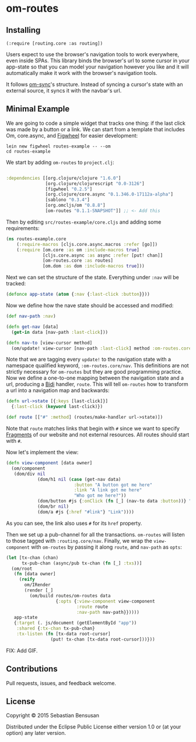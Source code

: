 # om-routes

## Installing

<!--
[![Clojars Project](http://clojars.org/om-routes/latest-version.svg)](http://clojars.org/om-routes)
-->

    (:require [routing.core :as routing])

Users expect to use the browser's navigation tools
to work everywhere, even inside SPAs. This library binds the browser's
url to some cursor in your app-state so that you can model your
navigation however you like and it will automatically make it work
with the browser's navigation tools.

It follows [om-sync](http://github.com/swannodette/om-sync)'s
structure. Instead of syncing a cursor's state with an external
source, it syncs it with the navbar's url.

## Minimal Example

We are going to code a simple widget that tracks one thing: if the
last click was made by a button or a link. We can start from a template that
includes Om, core.async, and
[Figwheel](https://github.com/bhauman/lein-figwheel) for easier
development:

    lein new figwheel routes-example -- --om
    cd routes-example

We start by adding `om-routes` to `project.clj`:

```clj

:dependencies [[org.clojure/clojure "1.6.0"]
               [org.clojure/clojurescript "0.0-3126"]
               [figwheel "0.2.5"]
               [org.clojure/core.async "0.1.346.0-17112a-alpha"]
               [sablono "0.3.4"]
               [org.omcljs/om "0.8.8"]
               [om-routes "0.1.1-SNAPSHOT"]] ;; <- Add this

```

Then by editing `src/routes-example/core.cljs` and adding some
requirements:

```clj
(ns routes-example.core
    (:require-macros [cljs.core.async.macros :refer [go]])
    (:require [om.core :as om :include-macros true]
              [cljs.core.async :as async :refer [put! chan]]
              [om-routes.core :as routes]
              [om.dom :as dom :include-macros true]))
```

Next we can set the structure of
the state. Everything under `:nav` will be tracked:

```clj
(defonce app-state (atom {:nav {:last-click :button}}))
```

Now we define how the nave state should be accessed and modified:

```clj
(def nav-path :nav)

(defn get-nav [data]
  (get-in data [nav-path :last-click]))

(defn nav-to [view-cursor method]
  (om/update! view-cursor [nav-path :last-click] method :om-routes.core/nav))
```

Note that we are tagging every `update!` to the navigation state with
a namespace qualified keyword, `:om-routes.core/nav`. This definitions
are not strictly necessary for `om-routes` but they are good
programming practice. Now we define a one-to-one mapping
between the navigation state and a url, producing a [Bidi](https://github.com/juxt/bidi) handler,
`route`. This will tell `om-routes` how to transform a url into a
navigation map and backwards:

```clj
(defn url->state [{:keys [last-click]}]
  {:last-click (keyword last-click)})

(def route [["#" :method] (routes/make-handler url->state)])
```

Note that `route` matches links that begin with `#` since we want
to specify
[Fragments](http://en.wikipedia.org/wiki/Fragment_identifier) of our
website and not external resources. All routes should start with `#`.

Now let's implement the view:

```clj
(defn view-component [data owner]
  (om/component
   (dom/div nil
            (dom/h1 nil (case (get-nav data)
                          :button "A button got me here"
                          :link "A link got me here"
                          "Who got me here?"))
            (dom/button #js {:onClick (fn [_] (nav-to data :button))} "Button") 
            (dom/br nil)
            (dom/a #js {:href "#link"} "Link"))))
```

As you can see, the link also uses `#` for its `href` property.

Then we set up a pub-channel for all the transactions. `om-routes`
will listen to those tagged with `:routing.core/nav`. Finally, we
wrap the `view-component` with `om-routes` by passing it along `route`,
and `nav-path` as `opts`:

```clj
(let [tx-chan (chan)
      tx-pub-chan (async/pub tx-chan (fn [_] :txs))]
  (om/root
   (fn [data owner]
     (reify
       om/IRender
       (render [_]
         (om/build routes/om-routes data
                   {:opts {:view-component view-component
                           :route route
                           :nav-path nav-path}}))))
   app-state
   {:target (. js/document (getElementById "app"))
    :shared {:tx-chan tx-pub-chan}
    :tx-listen (fn [tx-data root-cursor]
                 (put! tx-chan [tx-data root-cursor]))}))
```

FIX: Add GIF.

## Contributions

Pull requests, issues, and feedback welcome.

## License

Copyright © 2015 Sebastian Bensusan

Distributed under the Eclipse Public License either version 1.0 or (at
your option) any later version.
